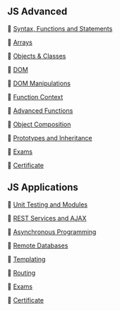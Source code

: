 
## **JS Advanced**

:diamond_shape_with_a_dot_inside: [Syntax, Functions and Statements](https://github.com/KristinaMarinova/JS/tree/master/JS%20Advanced/Syntax%2C%20Functions%20and%20Statements)

:diamond_shape_with_a_dot_inside: [Arrays](https://github.com/KristinaMarinova/JS/tree/master/JS%20Advanced/Arrays)

:diamond_shape_with_a_dot_inside: [Objects & Classes](https://github.com/KristinaMarinova/JS/tree/master/JS%20Advanced/Objects%20%26%20Classes)

:diamond_shape_with_a_dot_inside: [DOM](https://github.com/KristinaMarinova/JS/tree/master/JS%20Advanced/DOM)

:diamond_shape_with_a_dot_inside: [DOM Manipulations](https://github.com/KristinaMarinova/JS/tree/master/JS%20Advanced/DOM%20Manipulations)

:diamond_shape_with_a_dot_inside: [Function Context](https://github.com/KristinaMarinova/JS/tree/master/JS%20Advanced/Function%20Context)

:diamond_shape_with_a_dot_inside: [Advanced Functions](https://github.com/KristinaMarinova/JS/tree/master/JS%20Advanced/Advanced%20Functions)

:diamond_shape_with_a_dot_inside: [Object Composition](https://github.com/KristinaMarinova/JS/tree/master/JS%20Advanced/Object%20Composition)

:diamond_shape_with_a_dot_inside: [Prototypes and Inheritance](https://github.com/KristinaMarinova/JS/tree/master/JS%20Advanced/Prototypes%20and%20Inheritance)

:diamond_shape_with_a_dot_inside: [Exams](https://github.com/KristinaMarinova/JS/tree/master/JS%20Advanced/Exams)

:diamond_shape_with_a_dot_inside: [Certificate](https://softuni.bg/certificates/certificates/converttoimage/86722?code=cc0cb6dc)

## **JS Applications**
:diamond_shape_with_a_dot_inside: [Unit Testing and Modules](https://github.com/KristinaMarinova/JS/tree/master/JS%20Applications/01.Unit%20Testing%20and%20Modules)

:diamond_shape_with_a_dot_inside: [REST Services and AJAX](https://github.com/KristinaMarinova/JS/tree/master/JS%20Applications/02.REST%20Services%20and%20AJAX)

:diamond_shape_with_a_dot_inside: [Asynchronous Programming](https://github.com/KristinaMarinova/JS/tree/master/JS%20Applications/03.Asynchronous%20Programming)

:diamond_shape_with_a_dot_inside: [Remote Databases](https://github.com/KristinaMarinova/JS/tree/master/JS%20Applications/04.Remote%20Databases)

:diamond_shape_with_a_dot_inside: [Templating](https://github.com/KristinaMarinova/JS/tree/master/JS%20Applications/05.Templating)

:diamond_shape_with_a_dot_inside: [Routing](https://github.com/KristinaMarinova/JS/tree/master/JS%20Applications/06.Routing)

:diamond_shape_with_a_dot_inside: [Exams](https://github.com/KristinaMarinova/JS/tree/master/JS%20Applications/Exams)

:diamond_shape_with_a_dot_inside: [Certificate](https://softuni.bg/certificates/certificates/converttoimage/87489?code=03a36ac1)
